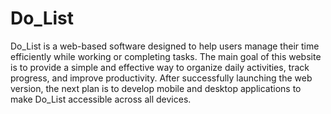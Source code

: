 # Do_List
Do_List is a web-based software designed to help users manage their time efficiently while working or completing tasks.
The main goal of this website is to provide a simple and effective way to organize daily activities, track progress, and improve productivity.
After successfully launching the web version, the next plan is to develop mobile and desktop applications to make Do_List accessible across all devices.
